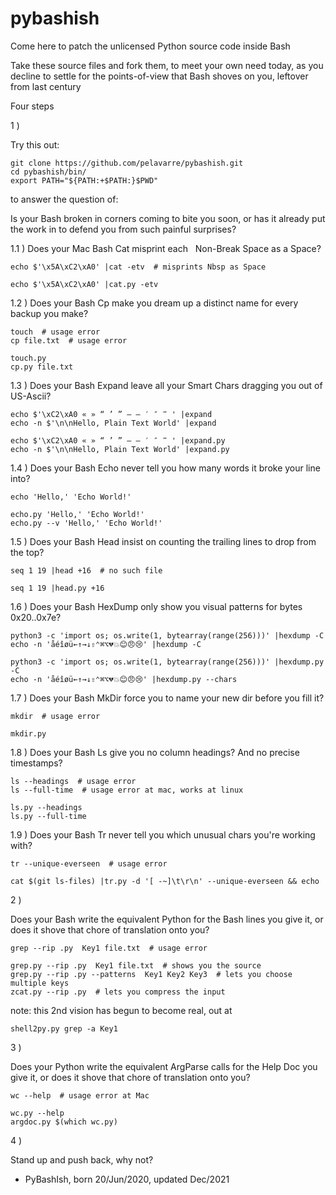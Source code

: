 # pybashish

Come here to patch the unlicensed Python source code inside Bash

Take these source files and fork them, to meet your own need today, as you decline to
settle for the points-of-view that Bash shoves on you, leftover from last century

Four steps

1 )

Try this out:

    git clone https://github.com/pelavarre/pybashish.git
    cd pybashish/bin/
    export PATH="${PATH:+$PATH:}$PWD"

to answer the question of:

Is your Bash broken in corners coming to bite you soon, or
has it already put the work in to defend you from such painful surprises?

1.1 ) Does your Mac Bash Cat misprint each &nbsp; Non-Break Space as a Space?

    echo $'\x5A\xC2\xA0' |cat -etv  # misprints Nbsp as Space

    echo $'\x5A\xC2\xA0' |cat.py -etv

1.2 ) Does your Bash Cp make you dream up a distinct name for every backup you make?

    touch  # usage error
    cp file.txt  # usage error

    touch.py
    cp.py file.txt

1.3 ) Does your Bash Expand leave all your Smart Chars dragging you out of US-Ascii?

    echo $'\xC2\xA0 « » “ ’ ” – — ′ ″ ‴ ' |expand
    echo -n $'\n\nHello, Plain Text World' |expand

    echo $'\xC2\xA0 « » “ ’ ” – — ′ ″ ‴ ' |expand.py
    echo -n $'\n\nHello, Plain Text World' |expand.py

1.4 ) Does your Bash Echo never tell you how many words it broke your line into?

    echo 'Hello,' 'Echo World!'

    echo.py 'Hello,' 'Echo World!'
    echo.py --v 'Hello,' 'Echo World!'

1.5 ) Does your Bash Head insist on counting the trailing lines to drop from the top?

    seq 1 19 |head +16  # no such file

    seq 1 19 |head.py +16

1.6 ) Does your Bash HexDump only show you visual patterns for bytes 0x20..0x7e?

    python3 -c 'import os; os.write(1, bytearray(range(256)))' |hexdump -C
    echo -n 'åéîøü←↑→↓⇧⌃⌘⌥💔💥😊😠😢' |hexdump -C

    python3 -c 'import os; os.write(1, bytearray(range(256)))' |hexdump.py -C
    echo -n 'åéîøü←↑→↓⇧⌃⌘⌥💔💥😊😠😢' |hexdump.py --chars

1.7 ) Does your Bash MkDir force you to name your new dir before you fill it?

    mkdir  # usage error

    mkdir.py

1.8 ) Does your Bash Ls give you no column headings? And no precise timestamps?

    ls --headings  # usage error
    ls --full-time  # usage error at mac, works at linux

    ls.py --headings
    ls.py --full-time

1.9 ) Does your Bash Tr never tell you which unusual chars you're working with?

    tr --unique-everseen  # usage error

    cat $(git ls-files) |tr.py -d '[ -~]\t\r\n' --unique-everseen && echo

2 )

Does your Bash write the equivalent Python for the Bash lines you give it, or does it
shove that chore of translation onto you?

    grep --rip .py  Key1 file.txt  # usage error

    grep.py --rip .py  Key1 file.txt  # shows you the source
    grep.py --rip .py --patterns  Key1 Key2 Key3  # lets you choose multiple keys
    zcat.py --rip .py  # lets you compress the input

note: this 2nd vision has begun to become real, out at

    shell2py.py grep -a Key1

3 )

Does your Python write the equivalent ArgParse calls for the Help Doc you give it, or
does it shove that chore of translation onto you?

    wc --help  # usage error at Mac

    wc.py --help
    argdoc.py $(which wc.py)

4 )

Stand up and push back, why not?

- PyBashIsh, born 20/Jun/2020, updated Dec/2021
